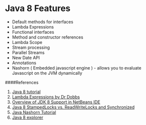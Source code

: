 Java 8 Features
=================

- Default methods for interfaces
- Lambda Expressions
- Functional interfaces
- Method and constructor references
- Lambda Scope
- Stream processing
- Parallel Streams
- New Date API
- Annotations
- Nashorn ( Embedded javascript engine ) - allows you to evaluate Javascript on the JVM dynamically

####References
1. [Java 8 tutorial](http://winterbe.com/posts/2014/03/16/java-8-tutorial/)
2. [Lambda Expressions by Dr Dobbs](http://www.drdobbs.com/jvm/lambda-expressions-in-java-8/240166764)
3. [Overview of JDK 8 Support in NetBeans IDE
](https://netbeans.org/kb/docs/java/javase-jdk8.html)
4. [Java 8 StampedLocks vs. ReadWriteLocks and Synchronized](http://blog.takipi.com/java-8-stampedlocks-vs-readwritelocks-and-synchronized/)
5. [Java Nashorn Tutorial](http://winterbe.com/posts/2014/04/05/java8-nashorn-tutorial/)
6. [Java 8 explorer](https://github.com/winterbe/java8-explorer)

